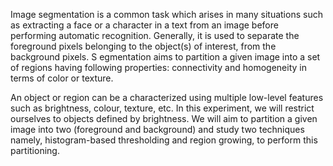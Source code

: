 Image segmentation is a common task which arises in many situations such as extracting a face or a character in a text from an image before performing automatic recognition. Generally, it is used to separate the foreground pixels belonging to the object(s) of interest, from the background pixels. S egmentation aims to partition a given image into a set of regions having following properties: connectivity and homogeneity in terms of color or texture.

An object or region can be a characterized using multiple low-level features such as brightness, colour, texture, etc. In this experiment, we will restrict ourselves to objects defined by brightness. We will aim to partition a given image into two (foreground and background) and study two techniques namely, histogram-based thresholding and region growing, to perform this partitioning. 